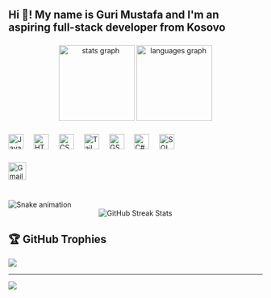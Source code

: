<h2 align="left">Hi 👋! My name is Guri Mustafa and I'm an aspiring full-stack developer from Kosovo</h2>

###

<div align="center">
  <img src="https://github-readme-stats.vercel.app/api?username=GuriMustafa&hide_title=false&hide_rank=false&show_icons=true&include_all_commits=true&count_private=true&disable_animations=false&theme=dracula&locale=en&hide_border=false" height="150" alt="stats graph"  />
  <img src="https://github-readme-stats.vercel.app/api/top-langs?username=GuriMustafa&locale=en&hide_title=false&layout=compact&card_width=320&langs_count=5&theme=dracula&hide_border=false" height="150" alt="languages graph"  />
</div>

###

<div align="left">
  <img src="https://cdn.jsdelivr.net/gh/devicons/devicon/icons/javascript/javascript-original.svg" height="30" alt="JavaScript" />
  <img width="12" />
  <img src="https://cdn.jsdelivr.net/gh/devicons/devicon/icons/html5/html5-original.svg" height="30" alt="HTML5" />
  <img width="12" />
  <img src="https://cdn.jsdelivr.net/gh/devicons/devicon/icons/css3/css3-original.svg" height="30" alt="CSS3" />
  <img width="12" />
  <img src="https://img.shields.io/badge/Tailwind_CSS-38B2AC?style=flat&logo=tailwind-css&logoColor=white" height="30" alt="TailwindCSS" />
  <img width="12" />
  <img src="https://dzakifadh.dev/img/gsap.png" height="30" alt="GSAP" />
  <img width="12" />
  <img src="https://cdn.jsdelivr.net/gh/devicons/devicon/icons/csharp/csharp-original.svg" height="30" alt="C#" />
  <img width="12" />
  <img src="https://cdn.jsdelivr.net/gh/devicons/devicon/icons/mysql/mysql-original.svg" height="30" alt="SQL" />
</div>

###

<div align="left">
  <a href="guriimustafaa@gmail.com">
    <img src="https://img.shields.io/static/v1?message=Gmail&logo=gmail&label=&color=D14836&logoColor=white&labelColor=&style=for-the-badge" height="35" alt="Gmail" />
  </a>

  <!-- Add your other social links here -->
</div>

###

<br clear="both">
<img src="https://raw.githubusercontent.com/maurodesouza/maurodesouza/output/snake.svg" alt="Snake animation" />


<div align="center">
  <img src="https://nirzak-streak-stats.vercel.app/?user=GuriMustafa&theme=dark&hide_border=false" alt="GitHub Streak Stats" />
</div>

## 🏆 GitHub Trophies
![](https://github-profile-trophy.vercel.app/?username=GuriMustafa&theme=radical&no-frame=true&no-bg=false&margin-w=4)

---
[![](https://visitcount.itsvg.in/api?id=GuriMustafa&icon=0&color=0)](https://visitcount.itsvg.in)

<!-- Proudly created with GPRM ( https://gprm.itsvg.in ) -->
